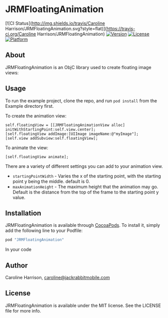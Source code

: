 # JRMFloatingAnimation

[![CI Status](http://img.shields.io/travis/Caroline Harrison/JRMFloatingAnimation.svg?style=flat)](https://travis-ci.org/Caroline Harrison/JRMFloatingAnimation)
[![Version](https://img.shields.io/cocoapods/v/JRMFloatingAnimation.svg?style=flat)](http://cocoapods.org/pods/JRMFloatingAnimation)
[![License](https://img.shields.io/cocoapods/l/JRMFloatingAnimation.svg?style=flat)](http://cocoapods.org/pods/JRMFloatingAnimation)
[![Platform](https://img.shields.io/cocoapods/p/JRMFloatingAnimation.svg?style=flat)](http://cocoapods.org/pods/JRMFloatingAnimation)

## About

JRMFloatingAnimation is an ObjC library used to create floating image views:

## Usage

To run the example project, clone the repo, and run `pod install` from the Example directory first.

To create the animation view:

	self.floatingView = [[JRMFloatingAnimationView alloc] initWithStartingPoint:self.view.center];
	[self.floatingView addImage:[UIImage imageName:@"myImage"];
	[self.view addSubview:self.floatingView];

To animate the view:

	[self.floatingView animate];

There are a variety of different settings you can add to your animation view.

* `startingPointWidth` - Varies the x of the starting point, with the starting point y being the middle. default is 0.
* `maxAnimationHeight` - The maximum height that the animation may go. Default is the distance from the top of the frame to the starting point y value.

## Installation

JRMFloatingAnimation is available through [CocoaPods](http://cocoapods.org). To install
it, simply add the following line to your Podfile:

```ruby
pod "JRMFloatingAnimation"
```

In your code 

## Author

Caroline Harrison, caroline@jackrabbitmobile.com

## License

JRMFloatingAnimation is available under the MIT license. See the LICENSE file for more info.
